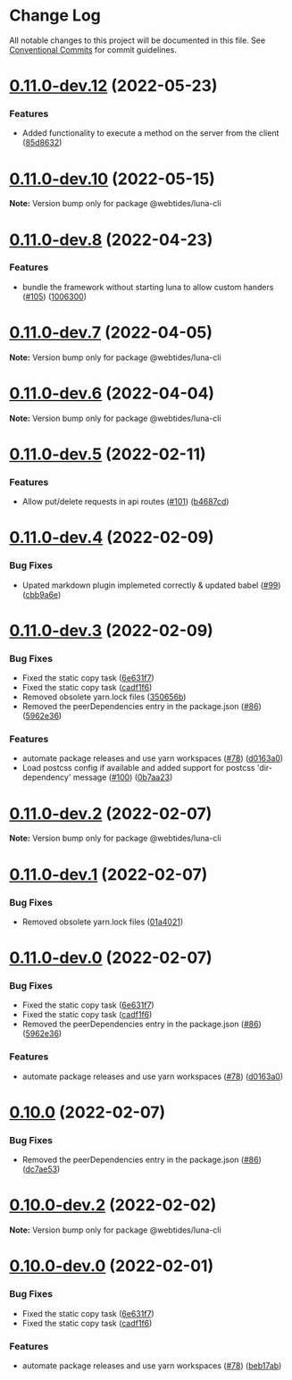 # Change Log

All notable changes to this project will be documented in this file.
See [Conventional Commits](https://conventionalcommits.org) for commit guidelines.

# [0.11.0-dev.12](https://github.com/webtides/luna-cli/compare/v0.11.0-dev.11...v0.11.0-dev.12) (2022-05-23)


### Features

* Added functionality to execute a method on the server from the client  ([85d8632](https://github.com/webtides/luna-cli/commit/85d8632787cb793d28767334ab2c4724a35d2b73))





# [0.11.0-dev.10](https://github.com/webtides/luna-cli/compare/v0.11.0-dev.9...v0.11.0-dev.10) (2022-05-15)

**Note:** Version bump only for package @webtides/luna-cli





# [0.11.0-dev.8](https://github.com/webtides/luna-cli/compare/v0.11.0-dev.7...v0.11.0-dev.8) (2022-04-23)


### Features

* bundle the framework without starting luna to allow custom handers ([#105](https://github.com/webtides/luna-cli/issues/105)) ([1006300](https://github.com/webtides/luna-cli/commit/1006300a522f0794a12744ecebe299fe970635c2))





# [0.11.0-dev.7](https://github.com/webtides/luna-cli/compare/v0.11.0-dev.6...v0.11.0-dev.7) (2022-04-05)

**Note:** Version bump only for package @webtides/luna-cli





# [0.11.0-dev.6](https://github.com/webtides/luna-cli/compare/v0.11.0-dev.5...v0.11.0-dev.6) (2022-04-04)

**Note:** Version bump only for package @webtides/luna-cli





# [0.11.0-dev.5](https://github.com/webtides/luna-cli/compare/v0.11.0-dev.4...v0.11.0-dev.5) (2022-02-11)

### Features

-   Allow put/delete requests in api routes ([#101](https://github.com/webtides/luna-cli/issues/101)) ([b4687cd](https://github.com/webtides/luna-cli/commit/b4687cd12e5d938885772999780a171a4b9a0f62))

# [0.11.0-dev.4](https://github.com/webtides/luna-cli/compare/v0.11.0-dev.3...v0.11.0-dev.4) (2022-02-09)

### Bug Fixes

-   Upated markdown plugin implemeted correctly & updated babel ([#99](https://github.com/webtides/luna-cli/issues/99)) ([cbb9a6e](https://github.com/webtides/luna-cli/commit/cbb9a6eec9841fd9db2a8930aa8496cb2e140a04))

# [0.11.0-dev.3](https://github.com/webtides/luna-cli/compare/v0.6.0...v0.11.0-dev.3) (2022-02-09)

### Bug Fixes

-   Fixed the static copy task ([6e631f7](https://github.com/webtides/luna-cli/commit/6e631f78f8a6e8d118847a139847f382862a4cc8))
-   Fixed the static copy task ([cadf1f6](https://github.com/webtides/luna-cli/commit/cadf1f65e57b02f5252795441bc7f22203d99a21))
-   Removed obsolete yarn.lock files ([350656b](https://github.com/webtides/luna-cli/commit/350656b584f30f669e9ea7a1a35b817838b6d377))
-   Removed the peerDependencies entry in the package.json ([#86](https://github.com/webtides/luna-cli/issues/86)) ([5962e36](https://github.com/webtides/luna-cli/commit/5962e361e2efea652310acf480d9ff337c5bbfca))

### Features

-   automate package releases and use yarn workspaces ([#78](https://github.com/webtides/luna-cli/issues/78)) ([d0163a0](https://github.com/webtides/luna-cli/commit/d0163a06f78758dbf466b386541aca0427f8628b))
-   Load postcss config if available and added support for postcss 'dir-dependency' message ([#100](https://github.com/webtides/luna-cli/issues/100)) ([0b7aa23](https://github.com/webtides/luna-cli/commit/0b7aa2322c73d64990d3243f8eee2ee2c27f8c71))

# [0.11.0-dev.2](https://github.com/webtides/luna-cli/compare/v0.11.0-dev.1...v0.11.0-dev.2) (2022-02-07)

**Note:** Version bump only for package @webtides/luna-cli

# [0.11.0-dev.1](https://github.com/webtides/luna-cli/compare/v0.11.0-dev.0...v0.11.0-dev.1) (2022-02-07)

### Bug Fixes

-   Removed obsolete yarn.lock files ([01a4021](https://github.com/webtides/luna-cli/commit/01a40210ab9fa7c6640c90dd2ba154a554cdfd6f))

# [0.11.0-dev.0](https://github.com/webtides/luna-cli/compare/v0.6.0...v0.11.0-dev.0) (2022-02-07)

### Bug Fixes

-   Fixed the static copy task ([6e631f7](https://github.com/webtides/luna-cli/commit/6e631f78f8a6e8d118847a139847f382862a4cc8))
-   Fixed the static copy task ([cadf1f6](https://github.com/webtides/luna-cli/commit/cadf1f65e57b02f5252795441bc7f22203d99a21))
-   Removed the peerDependencies entry in the package.json ([#86](https://github.com/webtides/luna-cli/issues/86)) ([5962e36](https://github.com/webtides/luna-cli/commit/5962e361e2efea652310acf480d9ff337c5bbfca))

### Features

-   automate package releases and use yarn workspaces ([#78](https://github.com/webtides/luna-cli/issues/78)) ([d0163a0](https://github.com/webtides/luna-cli/commit/d0163a06f78758dbf466b386541aca0427f8628b))

# [0.10.0](https://github.com/webtides/luna-cli/compare/v0.10.0-dev.2...v0.10.0) (2022-02-07)

### Bug Fixes

-   Removed the peerDependencies entry in the package.json ([#86](https://github.com/webtides/luna-cli/issues/86)) ([dc7ae53](https://github.com/webtides/luna-cli/commit/dc7ae53939197aac68ea4f617e4da649fd55bce4))

# [0.10.0-dev.2](https://github.com/webtides/luna-cli/compare/v0.10.0-dev.1...v0.10.0-dev.2) (2022-02-02)

**Note:** Version bump only for package @webtides/luna-cli

# [0.10.0-dev.0](https://github.com/webtides/luna-cli/compare/v0.6.0...v0.10.0-dev.0) (2022-02-01)

### Bug Fixes

-   Fixed the static copy task ([6e631f7](https://github.com/webtides/luna-cli/commit/6e631f78f8a6e8d118847a139847f382862a4cc8))
-   Fixed the static copy task ([cadf1f6](https://github.com/webtides/luna-cli/commit/cadf1f65e57b02f5252795441bc7f22203d99a21))

### Features

-   automate package releases and use yarn workspaces ([#78](https://github.com/webtides/luna-cli/issues/78)) ([beb17ab](https://github.com/webtides/luna-cli/commit/beb17ab65e0f606b9d54340821881a7beca6d40d))
